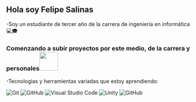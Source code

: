 ## Hola soy Felipe Salinas 
-Soy un estudiante de tercer año de la carrera de ingeniería en informática 💻🎓
### Comenzando a subir proyectos por este medio, de la carrera y personales<img src="https://media.giphy.com/media/VgCDAzcKvsR6OM0uWg/giphy.gif" width="50">
-Tecnologias y herramientas variadas que estoy aprendiendo:

![Git](https://img.shields.io/badge/-Git-222222?style=flat&logo=git&logoColor=F05032)
![GitHub](https://img.shields.io/badge/-GitHub-222222?style=flat&logo=github&logoColor=white&logoColor=0052CC)
![Visual Studio Code](https://img.shields.io/badge/-VSCode-222222?style=flat&logo=visual-studio-code&logoColor=007ACC)
![Unity](https://img.shields.io/badge/-Unity-222222?style=flat&logo=Unity&logoColor=white&logoColor=0052CC)
![GitHub](https://img.shields.io/badge/-Bootstrap-222222?style=flat&logo=Bootstrap&logoColor=white&logoColor=0052CC)








